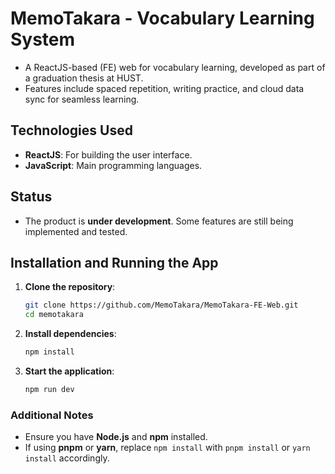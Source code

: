 # MemoTakara - Vocabulary Learning System
- A ReactJS-based (FE) web for vocabulary learning, developed as part of a graduation thesis at HUST.
- Features include spaced repetition, writing practice, and cloud data sync for seamless learning.

## Technologies Used

- **ReactJS**: For building the user interface.
- **JavaScript**: Main programming languages.

## Status

- The product is **under development**. Some features are still being implemented and tested.

## Installation and Running the App

1. **Clone the repository**:
   ```bash
   git clone https://github.com/MemoTakara/MemoTakara-FE-Web.git
   cd memotakara
   ```

2. **Install dependencies**:
   ```bash
   npm install
   ```

3. **Start the application**:
   ```bash
   npm run dev
   ```

### Additional Notes
- Ensure you have **Node.js** and **npm** installed.
- If using **pnpm** or **yarn**, replace `npm install` with `pnpm install` or `yarn install` accordingly.

